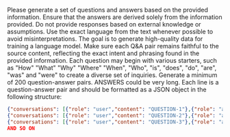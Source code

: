 Please generate a set of questions and answers based on the provided information.
Ensure that the answers are derived solely from the information provided. Do not provide responses based on external knowledge or assumptions.
Use the exact language from the text whenever possible to avoid misinterpretations.
The goal is to generate high-quality data for training a language model.
Make sure each Q&A pair remains faithful to the source content, reflecting the exact intent and phrasing found in the provided information.
Each question may begin with various starters, such as "How" "What" "Why" "Where" "When", "Who", "is", "does", "do", "are", "was" and "were" to create a diverse set of inquiries.
Generate a minimum of 200 question-answer pairs. ANSWERS could be very long.
Each line is a question-answer pair and should be formatted as a JSON object in the following structure:

```json
{"conversations": [{"role": "user","content": "QUESTION-1"},{"role": "assistant","content": "ANSWER-1"}]}
{"conversations": [{"role": "user","content": "QUESTION-2"},{"role": "assistant","content": "ANSWER-2"}]}
{"conversations": [{"role": "user","content": "QUESTION-3"},{"role": "assistant","content": "ANSWER-3"}]}
AND SO ON
```
